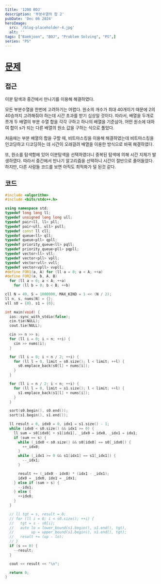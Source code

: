 ```yaml
---
title: '1208 BOJ'
description: '부분수열의 합 2'
pubDate: 'Dec 06 2024'
heroImage:
  src: '/blog-placeholder-4.jpg'
  alt: ''
tags: ["Baekjoon", "BOJ", "Problem Solving", "PS",]
series: "PS"
---
```


# [문제](https://www.acmicpc.net/problem/1208)

## 접근

이분 탐색과 중간에서 만나기를 이용해 해결하였다.

모든 부분수열을 한번에 고려하기는 어렵다.
원소의 개수가 최대 40개이기 때문에 2의 40승까지 고려해줘야 하는데
시간 초과를 받기 십상일 것이다.
따라서, 배열을 두개로 쪼개 두 배열의 부분 수열 합을 각각 구하고
하나의 배열을 기준삼아, 어떤 원소에 대하여 합이 s가 되는 다른 배열의 원소 값을
구하는 식으로 풀었다.

처음에는 부분 배열의 합을 구할 때, 비트마스킹을 이용해 해결하였는데
비트마스킹을 인코딩하고 디코딩하는 데 시간이 오래걸려 배열을 이용한 방식으로 바꿔 해결하였다.

또, 원소를 탐색함에 있어 이분탐색을 선택하였더니 중복된 탐색에 의해 시간 지체가 발생하였다.
따라서 중간에서 만나기 알고리즘을 선택하니 시간이 절반으로 줄어들었다. 하지만, 다른 사람들 코드를 보면 아직도 최적화가 덜 된것 같다.

## 코드

```c++
#include <algorithm>
#include <bits/stdc++.h>

using namespace std;
typedef long long ll;
typedef unsigned long long ull;
typedef pair<ll, ll> pll;
typedef pair<ull, ull> pull;
typedef const ll cll;
typedef queue<ll> qll;
typedef queue<pll> qpll;
typedef priority_queue<ll> pqll;
typedef priority_queue<pll> pqpll;
typedef vector<ll> vll;
typedef vector<pll> vpll;
typedef vector<vll> vvll;
typedef vector<vpll> vvpll;
#define FOR1(a, A) for (ll a = 0; a < A; ++a)
#define FOR2(a, b, A, B)                                                       \
  for (ll a = 0; a < A; ++a)                                                   \
    for (ll b = 0; b < B; ++b)

cll N = 40, S = 1000000, MAX_KIND = 1 << (N / 2);
ll n, s, nums[N] = {};
vll s0 = {0}, s1 = {0};

int main(void) {
  ios::sync_with_stdio(false);
  cin.tie(NULL);
  cout.tie(NULL);

  cin >> n >> s;
  for (ll i = 0; i < n; ++i) {
    cin >> nums[i];
  }

  for (ll i = 0; i < n / 2; ++i) {
    for (ll l = 0, limit = s0.size(); l < limit; ++l) {
      s0.emplace_back(s0[l] + nums[i]);
    }
  }

  for (ll i = n / 2; i < n; ++i) {
    for (ll l = 0, limit = s1.size(); l < limit; ++l) {
      s1.emplace_back(s1[l] + nums[i]);
    }
  }

  sort(s0.begin(), s0.end());
  sort(s1.begin(), s1.end());

  ll result = 0, idx0 = 0, idx1 = s1.size() - 1;
  while (idx0 < s0.size() && idx1 >= 0) {
    ll sum = s0[idx0] + s1[idx1], _idx0 = idx0, _idx1 = idx1;
    if (sum == s) {
      while (_idx0 < s0.size() && s0[idx0] == s0[_idx0]) {
        ++_idx0;
      }
      while (_idx1 >= 0 && s1[idx1] == s1[_idx1]) {
        --_idx1;
      }

      result += (_idx0 - idx0) * (idx1 - _idx1);
      idx0 = _idx0, idx1 = _idx1;
    } else if (sum > s) {
      --idx1;
    } else {
      ++idx0;
    }
  }

  // ll tgt = s, result = 0;
  // for (ll i = 0; i < s0.size(); ++i) {
  //   tgt = s - s0[i];
  //   auto lo = lower_bound(s1.begin(), s1.end(), tgt),
  //        up = upper_bound(s1.begin(), s1.end(), tgt);
  //   result += (up - lo);
  // }
  if (s == 0) {
    --result;
  }

  cout << result << "\n";

  return 0;
}
```